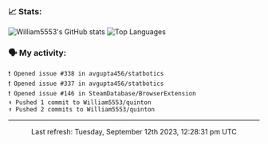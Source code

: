 ### 📈 Stats:
![William5553's GitHub stats](https://github-readme-stats.vercel.app/api?username=william5553&show_icons=true&theme=dark&include_all_commits=true&count_private=true&hide_border=true)
![Top Languages](https://github-readme-stats.vercel.app/api/top-langs/?username=william5553&langs_count=10&layout=compact&theme=dark&include_all_commits=true&count_private=true&hide_border=true)

### 🗣 My activity:
```
❗️ Opened issue #338 in avgupta456/statbotics
❗️ Opened issue #337 in avgupta456/statbotics
❗️ Opened issue #146 in SteamDatabase/BrowserExtension
⬆️ Pushed 1 commit to William5553/quinton
⬆️ Pushed 2 commits to William5553/quinton
```

------------
<p align="center">Last refresh: Tuesday, September 12th 2023, 12:28:31 pm UTC</p>
